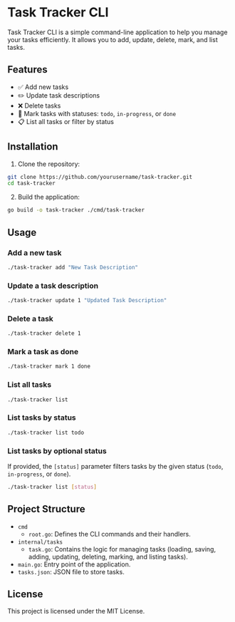 # Task Tracker CLI

Task Tracker CLI is a simple command-line application to help you manage your tasks efficiently. It allows you to add, update, delete, mark, and list tasks.

## Features

- ✅ Add new tasks
- ✏️ Update task descriptions
- ❌ Delete tasks
- 📌 Mark tasks with statuses: `todo`, `in-progress`, or `done`
- 📋 List all tasks or filter by status

## Installation

1. Clone the repository:
```sh
git clone https://github.com/yourusername/task-tracker.git
cd task-tracker
```

2. Build the application:
```sh
go build -o task-tracker ./cmd/task-tracker
```

## Usage

### Add a new task
```sh
./task-tracker add "New Task Description"
```

### Update a task description
```sh
./task-tracker update 1 "Updated Task Description"
```

### Delete a task
```sh
./task-tracker delete 1
```

### Mark a task as done
```sh
./task-tracker mark 1 done
```

### List all tasks
```sh
./task-tracker list
```

### List tasks by status
```sh
./task-tracker list todo
```

### List tasks by optional status
If provided, the `[status]` parameter filters tasks by the given status (`todo`, `in-progress`, or `done`).

```sh
./task-tracker list [status]
```

## Project Structure

- `cmd`
  - `root.go`: Defines the CLI commands and their handlers.
- `internal/tasks`
  - `task.go`: Contains the logic for managing tasks (loading, saving, adding, updating, deleting, marking, and listing tasks).
- `main.go`: Entry point of the application.
- `tasks.json`: JSON file to store tasks.

## License

This project is licensed under the MIT License.
